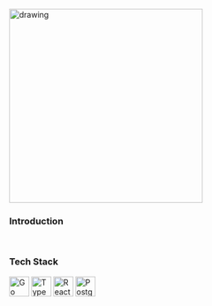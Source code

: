 <br/>
<img src="https://i.imgur.com/5X5MMzn.png" alt="drawing" width="350"/>

### Introduction

~~~~~~~~~~~~~~~~
~~~~~~~~~~~~~~~~
~~~~~~~~~~~~~~~~
~~~~~~~~~~~~~~~~

### Tech Stack

<span><img src="https://raw.githubusercontent.com/danielcranney/readme-generator/main/public/icons/skills/go-colored.svg" width="36" height="36" alt="Go" /></span>
<span><img src="https://raw.githubusercontent.com/danielcranney/readme-generator/main/public/icons/skills/typescript-colored.svg" width="36" height="36" alt="TypeScript" /></span>
<span><img src="https://raw.githubusercontent.com/danielcranney/readme-generator/main/public/icons/skills/react-colored.svg" width="36" height="36" alt="React" /></span>
<span><img src="https://upload.wikimedia.org/wikipedia/commons/2/29/Postgresql_elephant.svg" width="36" height="36" alt="Postgres" /></span>

